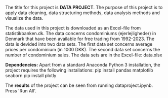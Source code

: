 The title for this project is **DATA PROJECT**. The purpose of this project is to apply data cleaning, data structuring methods, data analysis methods and visualize the data.

The data used in this project is downloaded as an Excel-file from statistikbanken.dk. The data concerns condominiums (ejerlejligheder) in Denmark that have been available for free trading from 1992-2023. The data is devided into two data sets. The first data set concerns average prices per condominium (in 1000 DKK). The second data set concerns the number of condominium sales. The data sets are in the Excel-file:
    data.xlsx

**Dependencies:** Apart from a standard Anaconda Python 3 installation, the project requires the following installations:
    pip install pandas matplotlib seaborn
    pip install plotly 

The **results** of the project can be seen from running dataproject.ipynb. Press 'Run All'.
